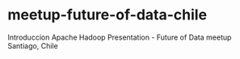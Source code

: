 # meetup-future-of-data-chile
Introduccion Apache Hadoop Presentation - Future of Data meetup Santiago, Chile
